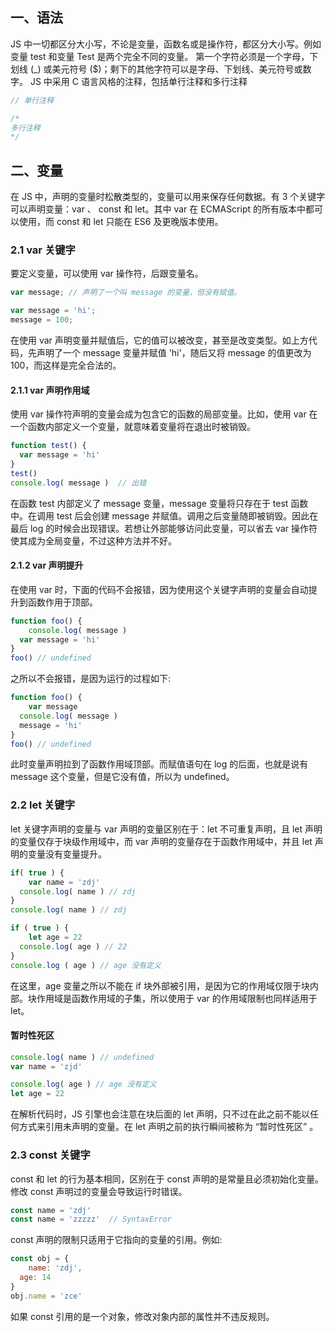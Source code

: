 ## 一、语法
JS 中一切都区分大小写，不论是变量，函数名或是操作符，都区分大小写。例如变量 test 和变量 Test 是两个完全不同的变量。
第一个字符必须是一个字母，下划线 (_) 或美元符号 ($)；剩下的其他字符可以是字母、下划线、美元符号或数字。
JS 中采用 C 语言风格的注释，包括单行注释和多行注释
```javascript
// 单行注释

/* 
多行注释
*/
```


## 二、变量
在 JS 中，声明的变量时松散类型的，变量可以用来保存任何数据。有 3 个关键字可以声明变量：var 、 const 和 let。其中 var 在 ECMAScript 的所有版本中都可以使用，而 const 和 let 只能在 ES6 及更晚版本使用。
### 2.1 var 关键字
要定义变量，可以使用 var 操作符，后跟变量名。
```javascript
var message; // 声明了一个叫 message 的变量，但没有赋值。
```
```javascript
var message = 'hi';
message = 100;
```
在使用 var 声明变量并赋值后，它的值可以被改变，甚至是改变类型。如上方代码，先声明了一个 message 变量并赋值 'hi'，随后又将 message 的值更改为 100，而这样是完全合法的。
​

#### 2.1.1 var 声明作用域
使用 var 操作符声明的变量会成为包含它的函数的局部变量。比如，使用 var 在一个函数内部定义一个变量，就意味着变量将在退出时被销毁。
```javascript
function test() {
  var message = 'hi'
}
test()
console.log( message )  // 出错
```
在函数 test 内部定义了 message 变量，message 变量将只存在于 test 函数中。在调用 test 后会创建 message 并赋值。调用之后变量随即被销毁。因此在最后 log 的时候会出现错误。若想让外部能够访问此变量，可以省去 var 操作符使其成为全局变量，不过这种方法并不好。
​

#### 2.1.2 var 声明提升
在使用 var 时，下面的代码不会报错，因为使用这个关键字声明的变量会自动提升到函数作用于顶部。
```javascript
function foo() {
	console.log( message ) 
  var message = 'hi'
}
foo() // undefined
```
之所以不会报错，是因为运行的过程如下:
```javascript
function foo() {
	var message
  console.log( message )
  message = 'hi'
}
foo() // undefined
```
此时变量声明拉到了函数作用域顶部。而赋值语句在 log 的后面，也就是说有 message 这个变量，但是它没有值，所以为 undefined。
​

### 2.2 let 关键字
let 关键字声明的变量与 var 声明的变量区别在于：let 不可重复声明，且 let 声明的变量仅存于块级作用域中，而 var 声明的变量存在于函数作用域中，并且 let 声明的变量没有变量提升。
```javascript
if( true ) {
	var name = 'zdj'
  console.log( name ) // zdj
}
console.log( name ) // zdj 
```
```javascript
if ( true ) {
	let age = 22
  console.log( age ) // 22
}
console.log ( age ) // age 没有定义
```
在这里，age 变量之所以不能在 if 块外部被引用，是因为它的作用域仅限于块内部。块作用域是函数作用域的子集，所以使用于 var 的作用域限制也同样适用于 let。
​

#### 暂时性死区
```javascript
console.log( name ) // undefined
var name = 'zjd'

console.log( age ) // age 没有定义
let age = 22
```
在解析代码时，JS 引擎也会注意在块后面的 let 声明，只不过在此之前不能以任何方式来引用未声明的变量。在 let 声明之前的执行瞬间被称为 “暂时性死区” 。
​

### 2.3 const 关键字
const 和 let 的行为基本相同，区别在于 const 声明的是常量且必须初始化变量。修改 const 声明过的变量会导致运行时错误。
```javascript
const name = 'zdj'
const name = 'zzzzz'  // SyntaxError
```
const 声明的限制只适用于它指向的变量的引用。例如:
```javascript
const obj = {
	name: 'zdj',
  age: 14
}
obj.name = 'zce'
```
如果 const 引用的是一个对象，修改对象内部的属性并不违反规则。
